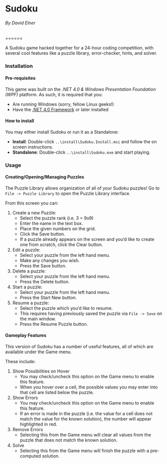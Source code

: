 # Sudoku
###### By David Elner
======

A Sudoku game hacked together for a 24-hour coding competition, with several cool features like a puzzle library, error-checker, hints, and solver.

### Installation

#### Pre-requisites

This game was built on the *.NET 4.0 & Windows Presentation Foundation (WPF)* platform. As such, it is required that you:

* Are running Windows (sorry, fellow Linux geeks!)
* Have the [.NET 4.0 Framework](http://www.microsoft.com/en-us/download/details.aspx?id=17851) or later installed

#### How to install

You may either install Sudoku or run it as a Standalone:

* **Install**:		Double-click `..\install\Sudoku.Install.msi` and follow the on screen instructions.
* **Standalone**:	Double-click `..\install\Sudoku.exe` and start playing.


### Usage
#### Creating/Opening/Managing Puzzles

The Puzzle Library allows organization of all of your Sudoku puzzles!
Go to `File -> Puzzle Library` to open the Puzzle Library interface.

From this screen you can:

1. Create a new Puzzle:
   * Select the puzzle rank (i.e. 3 = 9x9)
   * Enter the name in the text box.
   * Place the given numbers on the grid.
   * Click the Save button.
   * If a puzzle already appears on the screen and you’d like to create one from scratch, click the Clear button.
2. Edit a puzzle:
   * Select your puzzle from the left hand menu.
   * Make any changes you wish.
   * Press the Save button.
3. Delete a puzzle:
   * Select your puzzle from the left hand menu.
   * Press the Delete button.
4. Start a puzzle:
   * Select your puzzle from the left hand menu.
   * Press the Start New button.
5. Resume a puzzle:
   * Select the puzzle which you’d like to resume.
   * This requires having previously saved the puzzle via `File -> Save` on the main window.
   * Press the Resume Puzzle button.

#### Gameplay Features

This version of Sudoku has a number of useful features, all of which are available under the Game menu.

These include:

1. Show Possibilities on Hover
   * You may check/uncheck this option on the Game menu to enable this feature.
   * When you hover over a cell, the possible values you may enter into that cell are listed below the puzzle.
2. Show Errors
   * You may check/uncheck this option on the Game menu to enable this feature.
   * If an error is made in the puzzle (i.e. the value for a cell does not match the value for the known solution), the number will appear highlighted in red.
3. Remove Errors
   * Selecting this from the Game menu will clear all values from the puzzle that does not match the known solution.
4. Solve
   * Selecting this from the Game menu will finish the puzzle with a pre-computed solution.
